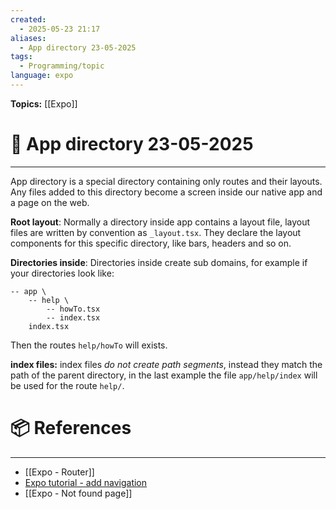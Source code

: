 ```yaml
---
created:
  - 2025-05-23 21:17
aliases:
  - App directory 23-05-2025
tags:
  - Programming/topic
language: expo
---
```


**Topics:** [[Expo]]

# 📃 App directory 23-05-2025

---
App directory is a special directory containing only routes and their layouts. Any files added to this directory become a screen inside our native app and a page on the web.

**Root layout**: Normally a directory inside app contains a layout file, layout files are written by convention as `_layout.tsx`. They declare the layout components for this specific directory, like bars, headers and so on.

**Directories inside**: Directories inside create sub domains, for example if your directories look like:
```
-- app \
    -- help \
        -- howTo.tsx
        -- index.tsx
    index.tsx
```

Then the routes `help/howTo` will exists.

**index files:** index files *do not create path segments*, instead they match the path of the parent directory, in the last example the file `app/help/index` will be used for the route `help/`.
# 📦 References

---
- [[Expo - Router]]
- [Expo tutorial - add navigation](https://docs.expo.dev/tutorial/add-navigation/)
- [[Expo - Not found page]]